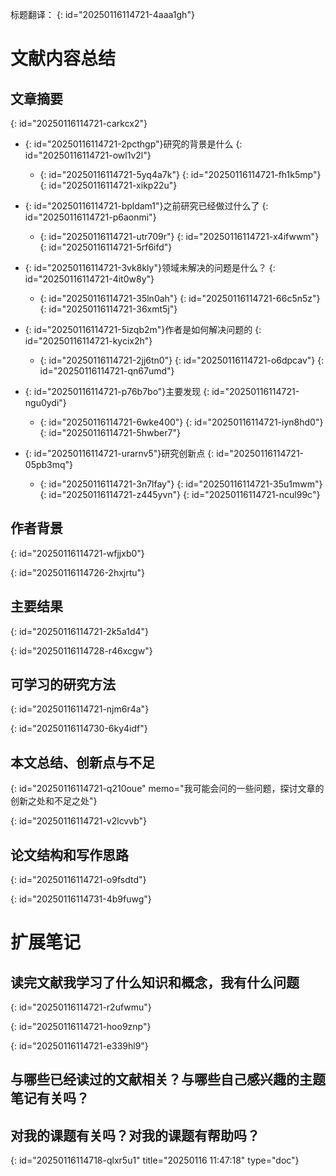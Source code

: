 标题翻译：
{: id="20250116114721-4aaa1gh"}

# 文献内容总结

## 文章摘要
{: id="20250116114721-carkcx2"}

* {: id="20250116114721-2pcthgp"}<span data-type="strong">研究的背景是什么</span>
  {: id="20250116114721-owl1v2l"}

  * {: id="20250116114721-5yq4a7k"}
    {: id="20250116114721-fh1k5mp"}
  {: id="20250116114721-xikp22u"}
* {: id="20250116114721-bpldam1"}<span data-type="strong">之前研究已经做过什么了</span>
  {: id="20250116114721-p6aonmi"}

  * {: id="20250116114721-utr709r"}
    {: id="20250116114721-x4ifwwm"}
  {: id="20250116114721-5rf6ifd"}
* {: id="20250116114721-3vk8kly"}<span data-type="strong">领域未解决的问题是什么？</span>
  {: id="20250116114721-4it0w8y"}

  * {: id="20250116114721-35ln0ah"}
    {: id="20250116114721-66c5n5z"}
  {: id="20250116114721-36xmt5j"}
* {: id="20250116114721-5izqb2m"}<span data-type="strong">作者是如何解决问题的</span>
  {: id="20250116114721-kycix2h"}

  * {: id="20250116114721-2jj6tn0"}
    {: id="20250116114721-o6dpcav"}
  {: id="20250116114721-qn67umd"}
* {: id="20250116114721-p76b7bo"}<span data-type="strong">主要发现</span>
  {: id="20250116114721-ngu0ydi"}

  * {: id="20250116114721-6wke400"}
    {: id="20250116114721-iyn8hd0"}
  {: id="20250116114721-5hwber7"}
* {: id="20250116114721-urarnv5"}<span data-type="strong">研究创新点</span>
  {: id="20250116114721-05pb3mq"}

  * {: id="20250116114721-3n7lfay"}
    {: id="20250116114721-35u1mwm"}
  {: id="20250116114721-z445yvn"}
{: id="20250116114721-ncul99c"}

## 作者背景
{: id="20250116114721-wfjjxb0"}

{: id="20250116114726-2hxjrtu"}


## 主要结果
{: id="20250116114721-2k5a1d4"}

{: id="20250116114728-r46xcgw"}

## 可学习的研究方法
{: id="20250116114721-njm6r4a"}

{: id="20250116114730-6ky4idf"}

## 本文总结、创新点与不足
{: id="20250116114721-q210oue" memo="我可能会问的一些问题，探讨文章的创新之处和不足之处"}

{: id="20250116114721-v2lcvvb"}

## 论文结构和写作思路
{: id="20250116114721-o9fsdtd"}

{: id="20250116114731-4b9fuwg"}


# 扩展笔记

## 读完文献我学习了什么知识和概念，我有什么问题
{: id="20250116114721-r2ufwmu"}

{: id="20250116114721-hoo9znp"}

{: id="20250116114721-e339hl9"}


## 与哪些已经读过的文献相关？与哪些自己感兴趣的主题笔记有关吗？


## 对我的课题有关吗？对我的课题有帮助吗？


{: id="20250116114718-qlxr5u1" title="20250116 11:47:18" type="doc"}

